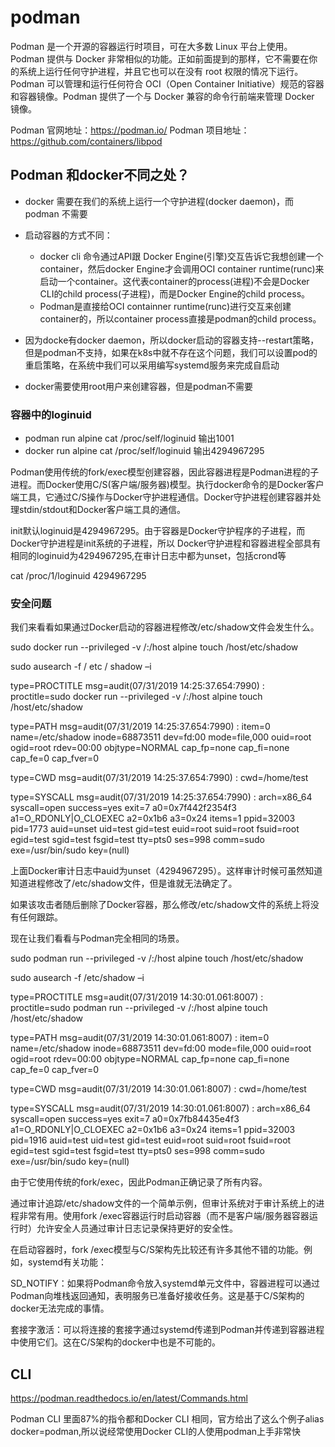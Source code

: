 # podman
Podman 是一个开源的容器运行时项目，可在大多数 Linux 平台上使用。Podman 提供与 Docker 非常相似的功能。正如前面提到的那样，它不需要在你的系统上运行任何守护进程，并且它也可以在没有 root 权限的情况下运行。
Podman 可以管理和运行任何符合 OCI（Open Container Initiative）规范的容器和容器镜像。Podman 提供了一个与 Docker 兼容的命令行前端来管理 Docker 镜像。

Podman 官网地址：https://podman.io/
Podman 项目地址：https://github.com/containers/libpod

## Podman 和docker不同之处？

- docker 需要在我们的系统上运行一个守护进程(docker daemon)，而podman 不需要
- 启动容器的方式不同：
    - docker cli 命令通过API跟 Docker Engine(引擎)交互告诉它我想创建一个container，然后docker Engine才会调用OCI container runtime(runc)来启动一个container。这代表container的process(进程)不会是Docker CLI的child process(子进程)，而是Docker Engine的child process。
    - Podman是直接给OCI containner runtime(runc)进行交互来创建container的，所以container process直接是podman的child process。

- 因为docke有docker daemon，所以docker启动的容器支持--restart策略，但是podman不支持，如果在k8s中就不存在这个问题，我们可以设置pod的重启策略，在系统中我们可以采用编写systemd服务来完成自启动
- docker需要使用root用户来创建容器，但是podman不需要

### 容器中的loginuid
- podman run alpine cat /proc/self/loginuid
    输出1001
- docker run alpine cat /proc/self/loginuid
  输出4294967295

Podman使用传统的fork/exec模型创建容器，因此容器进程是Podman进程的子进程。而Docker使用C/S(客户端/服务器)模型。执行docker命令的是Docker客户端工具，它通过C/S操作与Docker守护进程通信。Docker守护进程创建容器并处理stdin/stdout和Docker客户端工具的通信。

init默认loginuid是4294967295。由于容器是Docker守护程序的子进程，而Docker守护进程是init系统的子进程，所以 Docker守护进程和容器进程全部具有相同的loginuid为4294967295,在审计日志中都为unset，包括crond等

cat /proc/1/loginuid
4294967295

### 安全问题
我们来看看如果通过Docker启动的容器进程修改/etc/shadow文件会发生什么。

sudo docker run --privileged -v /:/host alpine touch /host/etc/shadow

sudo ausearch -f / etc / shadow –i

type=PROCTITLE msg=audit(07/31/2019 14:25:37.654:7990) : proctitle=sudo docker run --privileged -v /:/host alpine touch /host/etc/shadow

type=PATH msg=audit(07/31/2019 14:25:37.654:7990) : item=0 name=/etc/shadow inode=68873511 dev=fd:00 mode=file,000 ouid=root ogid=root rdev=00:00 objtype=NORMAL cap_fp=none cap_fi=none cap_fe=0 cap_fver=0

type=CWD msg=audit(07/31/2019 14:25:37.654:7990) : cwd=/home/test

type=SYSCALL msg=audit(07/31/2019 14:25:37.654:7990) : arch=x86_64 syscall=open success=yes exit=7 a0=0x7f442f2354f3 a1=O_RDONLY|O_CLOEXEC a2=0x1b6 a3=0x24 items=1 ppid=32003 pid=1773 auid=unset uid=test gid=test euid=root suid=root fsuid=root egid=test sgid=test fsgid=test tty=pts0 ses=998 comm=sudo exe=/usr/bin/sudo key=(null)

上面Docker审计日志中auid为unset（4294967295）。这样审计时候可虽然知道知道进程修改了/etc/shadow文件，但是谁就无法确定了。

如果该攻击者随后删除了Docker容器，那么修改/etc/shadow文件的系统上将没有任何跟踪。

现在让我们看看与Podman完全相同的场景。

sudo podman run --privileged -v /:/host alpine touch /host/etc/shadow

sudo ausearch -f /etc/shadow –i

type=PROCTITLE msg=audit(07/31/2019 14:30:01.061:8007) : proctitle=sudo podman run --privileged -v /:/host alpine touch /host/etc/shadow

type=PATH msg=audit(07/31/2019 14:30:01.061:8007) : item=0 name=/etc/shadow inode=68873511 dev=fd:00 mode=file,000 ouid=root ogid=root rdev=00:00 objtype=NORMAL cap_fp=none cap_fi=none cap_fe=0 cap_fver=0

type=CWD msg=audit(07/31/2019 14:30:01.061:8007) : cwd=/home/test

type=SYSCALL msg=audit(07/31/2019 14:30:01.061:8007) : arch=x86_64 syscall=open success=yes exit=7 a0=0x7fb84435e4f3 a1=O_RDONLY|O_CLOEXEC a2=0x1b6 a3=0x24 items=1 ppid=32003 pid=1916 auid=test uid=test gid=test euid=root suid=root fsuid=root egid=test sgid=test fsgid=test tty=pts0 ses=998 comm=sudo exe=/usr/bin/sudo key=(null)

由于它使用传统的fork/exec，因此Podman正确记录了所有内容。

通过审计追踪/etc/shadow文件的一个简单示例，但审计系统对于审计系统上的进程非常有用。使用fork /exec容器运行时启动容器（而不是客户端/服务器容器运行时）允许安全人员通过审计日志记录保持更好的安全性。

在启动容器时，fork /exec模型与C/S架构先比较还有许多其他不错的功能。例如，systemd有关功能：

SD_NOTIFY：如果将Podman命令放入systemd单元文件中，容器进程可以通过Podman向堆栈返回通知，表明服务已准备好接收任务。这是基于C/S架构的docker无法完成的事情。

套接字激活：可以将连接的套接字通过systemd传递到Podman并传递到容器进程中使用它们。这在C/S架构的docker中也是不可能的。

## CLI
https://podman.readthedocs.io/en/latest/Commands.html

Podman CLI 里面87%的指令都和Docker CLI 相同，官方给出了这么个例子alias docker=podman,所以说经常使用Docker CLI的人使用podman上手非常快

